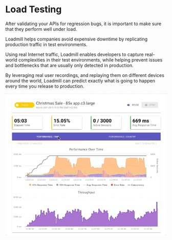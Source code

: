 # Load Testing

After validating your APIs for regression bugs, it is important to make sure that they perform well under load.

Loadmill helps companies avoid expensive downtime by replicating production traffic in test environments.

Using real Internet traffic, Loadmill enables developers to capture real-world complexities in their test environments, while helping prevent issues and bottlenecks that are usually only detected in production.

By leveraging real user recordings, and replaying them on different devices around the world, Loadmill can predict exactly what is going to happen every time you release to production.

![](../.gitbook/assets/image%20%284%29.png)

